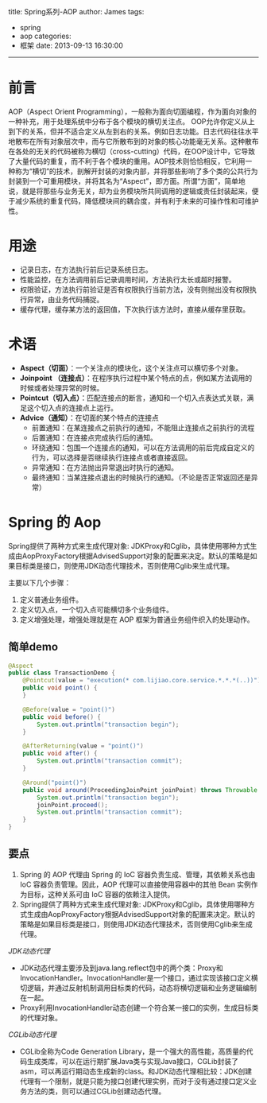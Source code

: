 title: Spring系列-AOP
author: James
tags:
  - spring
  - aop
categories:
  - 框架
date: 2013-09-13 16:30:00
---

# 前言

AOP（Aspect Orient Programming），一般称为面向切面编程，作为面向对象的一种补充，用于处理系统中分布于各个模块的横切关注点。 OOP允许你定义从上到下的关系，但并不适合定义从左到右的关系。例如日志功能。日志代码往往水平地散布在所有对象层次中，而与它所散布到的对象的核心功能毫无关系。这种散布在各处的无关的代码被称为横切（cross-cutting）代码，在OOP设计中，它导致了大量代码的重复，而不利于各个模块的重用。AOP技术则恰恰相反，它利用一种称为“横切”的技术，剖解开封装的对象内部，并将那些影响了多个类的公共行为封装到一个可重用模块，并将其名为“Aspect”，即方面。所谓“方面”，简单地说，就是将那些与业务无关，却为业务模块所共同调用的逻辑或责任封装起来，便于减少系统的重复代码，降低模块间的耦合度，并有利于未来的可操作性和可维护性。

 <!-- more -->

# 用途

-  记录日志，在方法执行前后记录系统日志。 
- 性能监控，在方法调用前后记录调用时间，方法执行太长或超时报警。 
- 权限验证，方法执行前验证是否有权限执行当前方法，没有则抛出没有权限执行异常，由业务代码捕捉。 
- 缓存代理，缓存某方法的返回值，下次执行该方法时，直接从缓存里获取。 

 # 术语

- **Aspect（切面）**：一个关注点的模块化，这个关注点可以横切多个对象。
- **Joinpoint （连接点）**：在程序执行过程中某个特点的点，例如某方法调用的时候或者处理异常的时候。
- **Pointcut（切入点）**：匹配连接点的断言，通知和一个切入点表达式关联，满足这个切入点的连接点上运行。
- **Advice（通知）**：在切面的某个特点的连接点
  - 前置通知：在某连接点之前执行的通知，不能阻止连接点之前执行的流程
  - 后置通知：在连接点完成执行后的通知。
  - 环绕通知：包围一个连接点的通知，可以在方法调用的前后完成自定义的行为，可以选择是否继续执行连接点或者直接返回。
  - 异常通知：在方法抛出异常退出时执行的通知。
  - 最终通知：当某连接点退出的时候执行的通知。（不论是否正常返回还是异常）

# Spring 的 Aop  

Spring提供了两种方式来生成代理对象:  JDKProxy和Cglib，具体使用哪种方式生成由AopProxyFactory根据AdvisedSupport对象的配置来决定。默认的策略是如果目标类是接口，则使用JDK动态代理技术，否则使用Cglib来生成代理。 

主要以下几个步骤： 
1. 定义普通业务组件。
2. 定义切入点，一个切入点可能横切多个业务组件。
3. 定义增强处理，增强处理就是在 AOP 框架为普通业务组件织入的处理动作。

## 简单demo

```java
@Aspect
public class TransactionDemo {
    @Pointcut(value = "execution(* com.lijiao.core.service.*.*.*(..))")
    public void point() {
    }

    @Before(value = "point()")
    public void before() {
        System.out.println("transaction begin");
    }

    @AfterReturning(value = "point()")
    public void after() {
        System.out.println("transaction commit");
    }

    @Around("point()")
    public void around(ProceedingJoinPoint joinPoint) throws Throwable {
        System.out.println("transaction begin");
        joinPoint.proceed();
        System.out.println("transaction commit");
    }
}

```

## 要点

1. Spring 的 AOP 代理由 Spring 的 IoC 容器负责生成、管理，其依赖关系也由 IoC 容器负责管理。因此，AOP 代理可以直接使用容器中的其他 Bean 实例作为目标，这种关系可由 IoC 容器的依赖注入提供。 
2. Spring提供了两种方式来生成代理对象: JDKProxy和Cglib，具体使用哪种方式生成由AopProxyFactory根据AdvisedSupport对象的配置来决定。默认的策略是如果目标类是接口，则使用JDK动态代理技术，否则使用Cglib来生成代理。



*JDK动态代理*

- JDK动态代理主要涉及到java.lang.reflect包中的两个类：Proxy和InvocationHandler。InvocationHandler是一个接口，通过实现该接口定义横切逻辑，并通过反射机制调用目标类的代码，动态将横切逻辑和业务逻辑编制在一起。
- Proxy利用InvocationHandler动态创建一个符合某一接口的实例，生成目标类的代理对象。

*CGLib动态代理*

- CGLib全称为Code Generation Library，是一个强大的高性能，高质量的代码生成类库，可以在运行期扩展Java类与实现Java接口，CGLib封装了asm，可以再运行期动态生成新的class。和JDK动态代理相比较：JDK创建代理有一个限制，就是只能为接口创建代理实例，而对于没有通过接口定义业务方法的类，则可以通过CGLib创建动态代理。

 



 

 

 

 

 

 

 

 

 

 

 